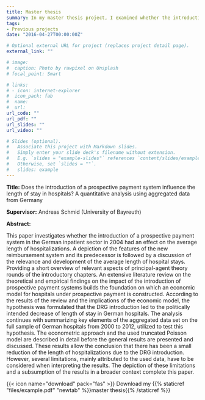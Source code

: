 ```yaml
---
title: Master thesis
summary: In my master thesis project, I examined whether the introduction of a prospective payment system (DRG) influenced the average lenght of stay in German hospitals. As I had to use state aggregate data (finding funding for data acquisition was difficult for a master thesis), the analysis has several limitations. OVerall, it appears that the DRG introduction did not considerably affect the lenght of stay.   
tags:
- Previous projects
date: "2016-04-27T00:00:00Z"

# Optional external URL for project (replaces project detail page).
external_link: ""

# image:
#  caption: Photo by rawpixel on Unsplash
# focal_point: Smart

# links:
# - icon: internet-explorer
#  icon_pack: fab
#  name: 
#  url:
url_code: ""
url_pdf: ""
url_slides: ""
url_video: ""

# Slides (optional).
#   Associate this project with Markdown slides.
#   Simply enter your slide deck's filename without extension.
#   E.g. `slides = "example-slides"` references `content/slides/example-slides.md`.
#   Otherwise, set `slides = ""`.
#   slides: example
---
```

**Title:** Does the introduction of a prospective payment system influence the length of stay in hospitals? A quantitative analysis using aggregated data from Germany

**Supervisor:** Andreas Schmid (University of Bayreuth)

**Abstract:**

This paper investigates whether the introduction of a prospective payment system in
the German inpatient sector in 2004 had an effect on the average length of
hospitalizations. A depiction of the features of the new reimbursement system and its
predecessor is followed by a discussion of the relevance and development of the
average length of hospital stays. Providing a short overview of relevant aspects of
principal-agent theory rounds of the introductory chapters. An extensive literature
review on the theoretical and empirical findings on the impact of the introduction of
prospective payment systems builds the foundation on which an economic model for
hospitals under prospective payment is constructed. According to the results of the
review and the implications of the economic model, the hypothesis was formulated that
the DRG introduction led to the politically intended decrease of length of stay in German
hospitals. The analysis continues with summarizing key elements of the aggregated data
set on the full sample of German hospitals from 2000 to 2012, utilized to test this
hypothesis. The econometric approach and the used truncated Poisson model are
described in detail before the general results are presented and discussed. These results
allow the conclusion that there has been a small reduction of the length of
hospitalizations due to the DRG introduction. However, several limitations, mainly
attributed to the used data, have to be considered when interpreting the results. The
depiction of these limitations and a subsumption of the results in a broader context
complete this paper.

{{< icon name="download" pack="fas" >}} Download my {{% staticref "files/example.pdf" "newtab" %}}master thesis{{% /staticref %}}
